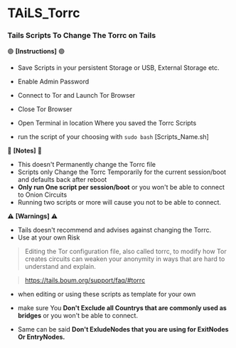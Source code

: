 # TAiLS_Torrc
### Tails Scripts To Change The Torrc on Tails

🟣 **[Instructions]** 🟣

- Save Scripts in your persistent Storage or USB, External Storage etc.

- Enable Admin Password

- Connect to Tor and Launch Tor Browser

- Close Tor Browser

- Open Terminal in location Where you saved the Torrc Scripts 

- run the script of your choosing with `sudo bash` [Scripts_Name.sh]


📄 **[Notes]** 📄

- This doesn't Permanently change the Torrc file
- Scripts only Change the Torrc Temporarily for the current session/boot and defaults back after reboot
- **Only run One script per session/boot** or you won't be able to connect to Onion Circuits
- Running two scripts or more will cause you not to be able to connect. 


⚠️ **[Warnings]** ⚠️

- Tails doesn't recommend and advises against changing the Torrc. 
- Use at your own Risk

> Editing the Tor configuration file, also called torrc, to modify how Tor creates circuits can weaken your anonymity in ways that are hard to understand and explain.

> https://tails.boum.org/support/faq/#torrc

- when editing or using these scripts as template for your own 
- make sure You **Don't Exclude all Countrys that are commonly used as bridges** or you won't be able to connect.

- Same can be said **Don't ExludeNodes that you are using for ExitNodes Or EntryNodes.** 
